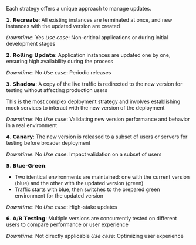 Each strategy offers a unique approach to manage updates.

𝟭. 𝗥𝗲𝗰𝗿𝗲𝗮𝘁𝗲:
All existing instances are terminated at once, and new instances with the updated version are created

𝘋𝘰𝘸𝘯𝘵𝘪𝘮𝘦: Yes
𝘜𝘴𝘦 𝘤𝘢𝘴𝘦: Non-critical applications or during initial development stages

𝟮. 𝗥𝗼𝗹𝗹𝗶𝗻𝗴 𝗨𝗽𝗱𝗮𝘁𝗲:
Application instances are updated one by one, ensuring high availability during the process

𝘋𝘰𝘸𝘯𝘵𝘪𝘮𝘦: No
𝘜𝘴𝘦 𝘤𝘢𝘴𝘦: Periodic releases

𝟯. 𝗦𝗵𝗮𝗱𝗼𝘄:
A copy of the live traffic is redirected to the new version for testing without affecting production users

This is the most complex deployment strategy and involves establishing mock services to interact with the new version of the deployment

𝘋𝘰𝘸𝘯𝘵𝘪𝘮𝘦: No
𝘜𝘴𝘦 𝘤𝘢𝘴𝘦: Validating new version performance and behavior in a real environment

𝟰. 𝗖𝗮𝗻𝗮𝗿𝘆:
The new version is released to a subset of users or servers for testing before broader deployment

𝘋𝘰𝘸𝘯𝘵𝘪𝘮𝘦: No
𝘜𝘴𝘦 𝘤𝘢𝘴𝘦: Impact validation on a subset of users

𝟱. 𝗕𝗹𝘂𝗲-𝗚𝗿𝗲𝗲𝗻:
- Two identical environments are maintained: one with the current version (blue) and the other with the updated version (green)
- Traffic starts with blue, then switches to the prepared green environment for the updated version

𝘋𝘰𝘸𝘯𝘵𝘪𝘮𝘦: No
𝘜𝘴𝘦 𝘤𝘢𝘴𝘦: High-stake updates

𝟲. 𝗔/𝗕 𝗧𝗲𝘀𝘁𝗶𝗻𝗴:
Multiple versions are concurrently tested on different users to compare performance or user experience

𝘋𝘰𝘸𝘯𝘵𝘪𝘮𝘦: Not directly applicable
𝘜𝘴𝘦 𝘤𝘢𝘴𝘦: Optimizing user experience 